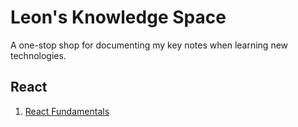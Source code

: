 # Leon's Knowledge Space

A one-stop shop for documenting my key notes when learning new technologies.

## React

1. [React Fundamentals](./React/WhatisReact.md)
